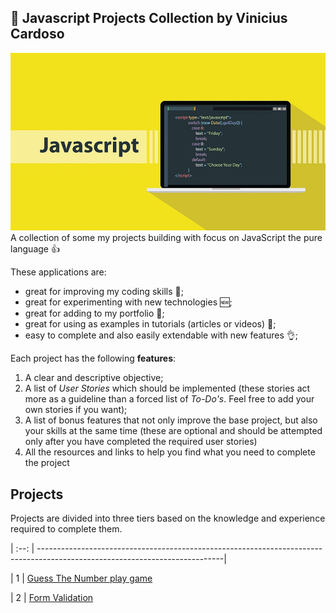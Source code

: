 ## :ledger: Javascript Projects Collection by Vinicius Cardoso

![Javascript Vinicius Cardoso](./js-logo.png)
A collection of some my projects building with focus on JavaScript the pure language 👍

These applications are:

- great for improving my coding skills :muscle:;
- great for experimenting with new technologies 🆕;
- great for adding to my portfolio :file_folder:;
- great for using as examples in tutorials (articles or videos) :page_with_curl:;
- easy to complete and also easily extendable with new features :ok_hand:;

Each project has the following **features**:

1. A clear and descriptive objective;
2. A list of _User Stories_ which should be implemented (these stories act more as a guideline than a forced list of _To-Do's_. Feel free to add your own stories if you want);
3. A list of bonus features that not only improve the base project, but also your skills at the same time (these are optional and should be attempted only after you have completed the required user stories)
4. All the resources and links to help you find what you need to complete the project


## Projects

Projects are divided into three tiers based on the knowledge and experience
required to complete them.
                                                                                                                                               
| :--: | ----------------------------------------------------------------------------------------------------------------------------|

|  1   | [Guess The Number play game](https://codepen.io/cerebrovinny/pen/poyvXmZ)

|  2   | [Form Validation](https://codepen.io/cerebrovinny/pen/xxVbovK)
